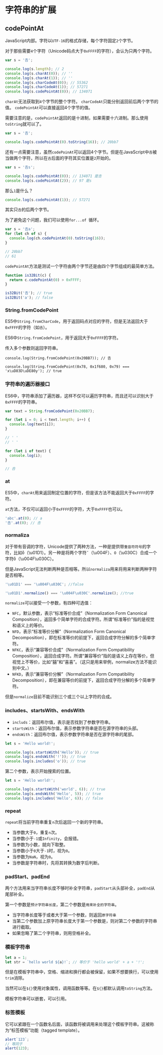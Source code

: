 # 字符串的扩展

## codePointAt

JavaScript内部。字符以`UTF-16`的格式存储，每个字符固定`2`个字节。

对于那些需要`4`个字符（Unicode码点大于`0xFFFF`的字符），会认为只两个字符。

```javascript
var s = '𠮷';

console.log(s.length); // 2
console.log(s.charAt(0)); // ''
console.log(s.charAt(1)); // ''
console.log(s.charCodeAt(0)); // 55362
console.log(s.charCodeAt(1)); // 57271
console.log(s.codePointAt(0)); // 134071
```

`charAt`无法获取到`4`个字节的整个字符。
`charCodeAt`只能分别返回前后两个字节的值。
`codePointAt`可以直接返回4个字节的值。

需要注意的是，`codePointAt`返回的是十进制，如果需要十六进制。那么使用`toString`就可以了。

```javascript
var s = '𠮷';

console.log(s.codePointAt(0).toString(16)); // 20bb7
```

还有一点需要注意，虽然`codePoinAt`可以返回4个字节。但是在JavaScript中`𠮷`被当做两个字符，所以在`𠮷`后面的字符其实位置是`2`开始的。

```javascript
var s = '𠮷s';

console.log(s.codePointAt(0)); // 134071 是𠮷
console.log(s.codePointAt(2)); // 97 是s
```

那么`1`是什么？

```javascript
console.log(s.codePointAt(1)); // 57271
```

其实只`𠮷`的后两个字节。

为了避免这个问题，我们可以使用`for...of `循环。

```javascript
var s = '𠮷a';
for (let ch of s) {
  console.log(ch.codePointAt(0).toString(16));
}

// 20bb7
// 61
```

`codePointAt`方法是测试一个字符由两个字节还是由四个字节组成的最简单方法。

```javascript
function is32Bit(c) {
  return c.codePointAt(0) > 0xFFFF;
}

is32Bit('𠮷'); // true
is32Bit('a'); // false
```

### String.fromCodePoint

ES5中`String.fromCharCode`，用于返回码点对应的字符，但是无法返回大于`0xFFFF`的字符（如`𠮷`）。

ES6中`String.fromCodePoint`，用于返回大于`0xFFFF`的字符。

传入多个参数则返回字符串。

```javascriot
console.log(String.fromCodePoint(0x20BB7)); // 𠮷

console.log(String.fromCodePoint(0x78, 0x1f680, 0x79) === 'x\uD83D\uDE80y'); // true
```

### 字符串的遍历器接口

ES6中，字符串添加了遍历器，这样不仅可以遍历字符串，而且还可以识别大于`0xFFFF`的字符串。

```javascript
var text = String.fromCodePoint(0x20BB7);

for (let i = 0; i < text.length; i++) {
  console.log(text[i]);
}

// ' '
// ' '

for (let i of text) {
  console.log(i);
}

// 𠮷
```

### at

ES5中，`charAt`用来返回制定位置的字符，但是该方法不能返回大于`0xFFFF`的字符。

`at`方法，不仅可以返回小于`0xFFFF`的字符，大于`0xFFFF`也可以。

```javascript
'abc'.at(0); // a
'𠮷'.at(0); // 𠮷
```

### normaliza

对于带有音调的字符，Unicode提供了两种方法，一种是提供带`重音符符号`的字符，比如`Ǒ`（\u01D1）。另一种是将两个字符`ˇ`（\u004F）、`O`（\u030C）合成一个字符`Ǒ`（\u004F\u030C）。

但是JavaScript无法判断两种是否相等。所以`normaliza`用来将用来判断两种字符是否相等。

```javascript
'\u01D1' === '\u004F\u030C'; //false

'\u01D1'.normalize() === '\u004F\u030C'.normalize(); //true
```

`normalize`可以接受一个参数，有四种可选值：

* `NFC`，默认参数，表示“标准等价合成”（Normalization Form Canonical Composition），返回多个简单字符的合成字符。所谓“标准等价”指的是视觉和语义上的等价。
* `NFD`，表示“标准等价分解”（Normalization Form Canonical Decomposition），即在标准等价的前提下，返回合成字符分解的多个简单字符。
* `NFKC`，表示“兼容等价合成”（Normalization Form Compatibility Composition），返回合成字符。所谓“兼容等价”指的是语义上存在等价，但视觉上不等价，比如“囍”和“喜喜”。（这只是用来举例，normalize方法不能识别中文。）
* `NFKD`，表示“兼容等价分解”（Normalization Form Compatibility Decomposition），即在兼容等价的前提下，返回合成字符分解的多个简单字符。

但是`normalize`目前不能识别三个或三个以上字符的合成。

### includes、startsWith、endsWith

* `includs`：返回布尔值，表示是否找到了参数字符串。
* `startsWith`：返回布尔值，表示参数字符串是否在源字符串的头部。
* `endsWith`：返回布尔值，表示参数字符串是否在源字符串的尾部。

```javascript
let s = 'Hello world!';

console.log(s.startsWith('Hello')); // true
console.log(s.endsWith('!')); // true
console.log(s.includes('o')); // true
```

第二个参数，表示开始搜索的位置。

```javascript
let s = 'Hello world!';

console.log(s.startsWith('world', 6)); // true
console.log(s.endsWith('Hello', 5)); // true
console.log(s.includes('Hello', 6)); // false
```

### repeat

`repeat`将当前字符串重复`n`次后返回一个新的字符串。

* 当参数大于`0`，重复`n`次。
* 当参数小于`-1`或`Infinity`，会报错。
* 当参数为小数，就向下取整。
* 当参数小于`0`大于`-1`时，视为`0`。
* 当参数为`NaN`，视为`0`。
* 当参数是字符串时，先将其转换为数字后判断。

### padStart、padEnd

两个方法用来当字符串长度不够时补全字符串，`padStart`从头部补全，`padEnd`从尾部补全。

第一个参数是`预计字符串长度`，第二个参数是`用来补全的字符串`。

* 当字符串长度等于或者大于第一个参数，则返回`原字符串`
* 当第二个参数加上原字符串长度大于第一个参数是，则对第二个参数的字符串进行截取。
* 如果忽略了第二个字符串，则用空格补全。

### 模板字符串

```javascript
let a = 1;
let str = `hello world ${a}!`; // 等价于 'hello world' + a + '!';
```

但是在模板字符串中，空格、缩进和换行都会被保留，如果不想要换行，可以使用`trim`消除。

当然可以在`${}`使用对象属性，调用函数等等。在`${}`都默认调用`toString`方法。

模板字符串可以嵌套，可以引用。

### 标签模板

它可以紧跟在一个函数名后面，该函数将被调用来处理这个模板字符串。这被称为“标签模板”功能（tagged template）。

```javascript
alert`123`;
// 等同于
alert(123);
```


